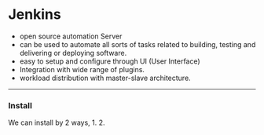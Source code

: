 <h1>Jenkins </h1>

- open source automation Server
- can be used to automate all sorts of tasks related to building, testing and delivering or deploying software.
- easy to setup and configure through UI (User Interface)
- Integration with wide range of plugins.
- workload distribution with master-slave architecture. 


-------------------------------------------------------

<h3> Install </h3>
We can install by 2 ways, 
1. 
2. 